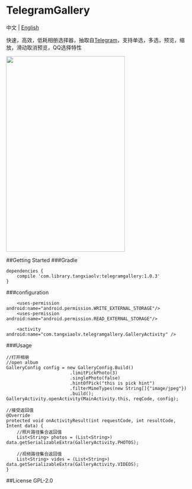 # TelegramGallery
中文 | [English](https://github.com/TangXiaoLv/TelegramGallery)

快速，高效，低耗相册选择器，抽取自[Telegram](https://github.com/DrKLO/Telegram)，支持单选，多选，预览，缩放，滑动取消预览，QQ选择特性

<img src="png/1.gif" height= "528" width="320">

##Getting Started
###Gradle
```
dependencies {
    compile 'com.library.tangxiaolv:telegramgallery:1.0.3'
}
```

###configuration
```
	<uses-permission android:name="android.permission.WRITE_EXTERNAL_STORAGE"/>
    <uses-permission android:name="android.permission.READ_EXTERNAL_STORAGE"/>

	<activity android:name="com.tangxiaolv.telegramgallery.GalleryActivity" />
```
###Usage
```
//打开相册
//open album
GalleryConfig config = new GalleryConfig.Build()
                        .limitPickPhoto(3)
                        .singlePhoto(false)
                        .hintOfPick("this is pick hint")
                        .filterMimeTypes(new String[]{"image/jpeg"})
                        .build();
GalleryActivity.openActivity(MainActivity.this, reqCode, config);

//接受返回值
@Override
protected void onActivityResult(int requestCode, int resultCode, Intent data) {
	//照片路径集合返回值
    List<String> photos = (List<String>) data.getSerializableExtra(GalleryActivity.PHOTOS);

	//视频路径集合返回值
	List<String> vides = (List<String>) data.getSerializableExtra(GalleryActivity.VIDEOS);
}
```
##License
GPL-2.0
